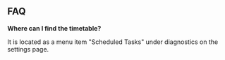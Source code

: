 ## FAQ

__Where can I find the timetable?__

It is located as a menu item "Scheduled Tasks" under diagnostics on the settings page.

